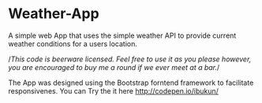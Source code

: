 # Weather-App
A simple web App that uses the simple weather API to provide current weather conditions for a users location.

/*This code is beerware licensed. Feel free to use it as you please however, you are encouraged to buy me a round if we ever meet at a bar.*/

The App was designed using the Bootstrap forntend framework to facilitate responsivenes.
You can Try the it here http://codepen.io/ibukun/
